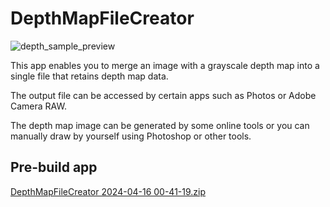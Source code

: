 # DepthMapFileCreator

![depth_sample_preview](https://github.com/JuniperPhoton/DepthMapFileCreator/assets/7578386/98731531-cc46-4a73-8fda-19c732e28842)

This app enables you to merge an image with a grayscale depth map into a single file that retains depth map data.

The output file can be accessed by certain apps such as Photos or Adobe Camera RAW.

The depth map image can be generated by some online tools or you can manually draw by yourself using Photoshop or other tools.

## Pre-build app

[DepthMapFileCreator 2024-04-16 00-41-19.zip](https://github.com/JuniperPhoton/DepthMapFileCreator/files/14982075/DepthMapFileCreator.2024-04-16.00-41-19.zip)
